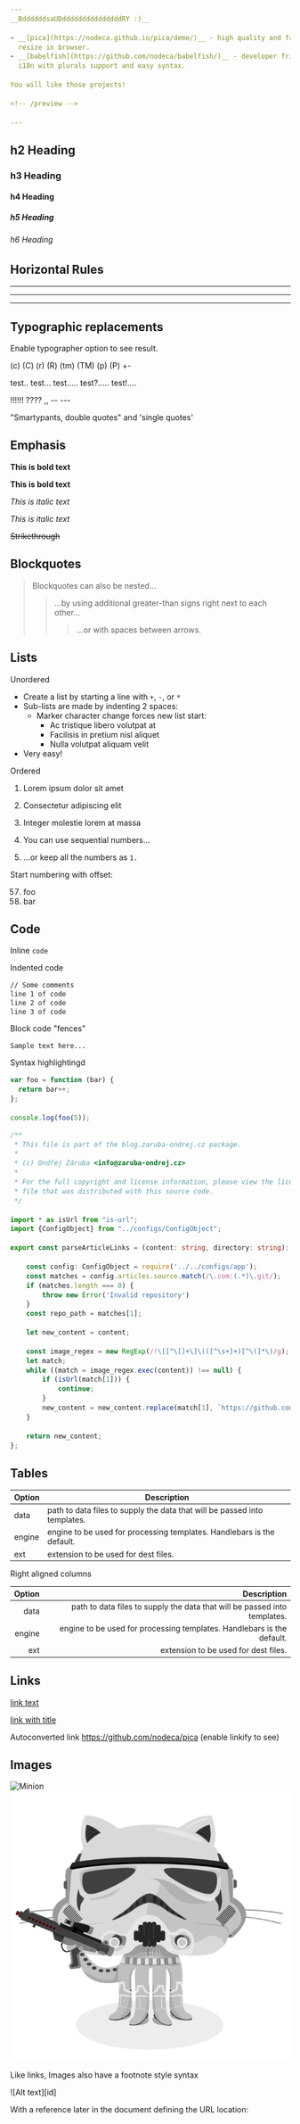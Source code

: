 ```yaml
---
__BddddddsaUDdddddddddddddddRY :)__

- __[pica](https://nodeca.github.io/pica/demo/)__ - high quality and fast image
  resize in browser.
- __[babelfish](https://github.com/nodeca/babelfish/)__ - developer friendly
  i18n with plurals support and easy syntax.

You will like those projects!

<!-- /preview -->

---
```


## h2 Heading
### h3 Heading
#### h4 Heading
##### h5 Heading
###### h6 Heading


## Horizontal Rules

___

---

***


## Typographic replacements

Enable typographer option to see result.

(c) (C) (r) (R) (tm) (TM) (p) (P) +-

test.. test... test..... test?..... test!....

!!!!!! ???? ,,  -- ---

"Smartypants, double quotes" and 'single quotes'


## Emphasis

**This is bold text**

__This is bold text__

*This is italic text*

_This is italic text_

~~Strikethrough~~


## Blockquotes


> Blockquotes can also be nested...
>> ...by using additional greater-than signs right next to each other...
> > > ...or with spaces between arrows.


## Lists

Unordered

+ Create a list by starting a line with `+`, `-`, or `*`
+ Sub-lists are made by indenting 2 spaces:
  - Marker character change forces new list start:
    * Ac tristique libero volutpat at
    * Facilisis in pretium nisl aliquet
    * Nulla volutpat aliquam velit
+ Very easy!

Ordered

1. Lorem ipsum dolor sit amet
2. Consectetur adipiscing elit
3. Integer molestie lorem at massa


1. You can use sequential numbers...
1. ...or keep all the numbers as `1.`

Start numbering with offset:

57. foo
1. bar


## Code

Inline `code`

Indented code

    // Some comments
    line 1 of code
    line 2 of code
    line 3 of code


Block code "fences"

```
Sample text here...
```

Syntax highlightingd

```typescript
var foo = function (bar) {
  return bar++;
};

console.log(foo(5));
```

```typescript
/**
 * This file is part of the blog.zaruba-ondrej.cz package.
 *
 * (c) Ondřej Záruba <info@zaruba-ondrej.cz>
 *
 * For the full copyright and license information, please view the license.md
 * file that was distributed with this source code.
 */

import * as isUrl from "is-url";
import {ConfigObject} from "../configs/ConfigObject";

export const parseArticleLinks = (content: string, directory: string): string => {

    const config: ConfigObject = require('../../configs/app');
    const matches = config.articles.source.match(/\.com:(.*)\.git/);
    if (matches.length === 0) {
        throw new Error('Invalid repository')
    }
    const repo_path = matches[1];

    let new_content = content;

    const image_regex = new RegExp(/!\[[^\[]+\]\(([^\s+]+)[^\(]*\)/g);
    let match;
    while ((match = image_regex.exec(content)) !== null) {
        if (isUrl(match[1])) {
            continue;
        }
        new_content = new_content.replace(match[1], `https://github.com/${repo_path}/blob/master/${directory}/${match[1]}?raw=true`);
    }

    return new_content;
};
```

## Tables

| Option | Description |
| ------ | ----------- |
| data   | path to data files to supply the data that will be passed into templates. |
| engine | engine to be used for processing templates. Handlebars is the default. |
| ext    | extension to be used for dest files. |

Right aligned columns

| Option | Description |
| ------:| -----------:|
| data   | path to data files to supply the data that will be passed into templates. |
| engine | engine to be used for processing templates. Handlebars is the default. |
| ext    | extension to be used for dest files. |


## Links

[link text](http://dev.nodeca.com)

[link with title](http://nodeca.github.io/pica/demo/ "title text!")

Autoconverted link https://github.com/nodeca/pica (enable linkify to see)


## Images

![Minion](https://octodex.github.com/images/minion.png)
![Stormtroopocat](assets/stormtroopocat.jpg "The Stormtroopocat")

Like links, Images also have a footnote style syntax

![Alt text][id]

With a reference later in the document defining the URL location:


